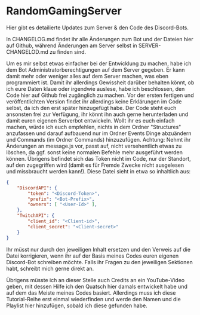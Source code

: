 # RandomGamingServer

Hier gibt es detailierte Updates zum Server & den Code des Discord-Bots.

In CHANGELOG.md findet ihr alle Änderungen zum Bot und der Dateien hier auf Github, während Änderungen am Server selbst in SERVER-CHANGELOD.md zu finden sind.

Um es mir selbst etwas einfacher bei der Entwicklung zu machen, habe ich dem Bot Administratorberechtigungen auf dem Server gegeben. Er kann damit mehr oder weniger alles auf dem Server machen, was eben programmiert ist. Damit ihr allerdings Gewissheit darüber behalten könnt, ob ich eure Daten klaue oder irgendwie auslese, habe ich beschlossen, den Code hier auf Github frei zugänglich zu machen. Vor der ersten fertigen und veröffentlichten Version findet ihr allerdings keine Erklärungen im Code selbst, da ich den erst später hinzugefügt habe.
Der Code steht euch ansonsten frei zur Verfügung, ihr könnt ihn auch gerne herunterladen und damit euren eigenen Serverbot entwickeln. Wollt ihr es euch einfach machen, würde ich euch empfehlen, nichts in dem Ordner "Structures" anzufassen und darauf aufbauend nur im Ordner Events Dinge abzuändern und Commands (im Ordner Commands) hinzuzufügen. Achtung: Nehmt ihr Änderungen an message.js vor, passt auf, nicht versehentlich etwas zu löschen, da ggf. sonst keine normalen Befehle mehr ausgeführt werden können.
Übrigens befindet sich das Token nicht im Code, nur der Standort, auf den zugegriffen wird (damit es für Fremde Zwecke nicht ausgelesen und missbraucht werden kann!). Diese Datei sieht in etwa so inhaltlich aus:

```json
{
    "DiscordAPI": {
        "token": "<Discord-Token>",
        "prefix": "<Bot-Prefix>",
        "owners": [ "<User-Id>" ],
    },
    "TwitchAPI": {
        "client_id": "<Client-id>",
        "client_secret": "<Client-secret>"
    }
}
```

Ihr müsst nur <Inhalt> durch den jeweiligen Inhalt ersetzen und den Verweis auf die Datei korrigieren, wenn ihr auf der Basis meines Codes euren eigenen Discord-Bot schreiben möchte. Falls ihr Fragen zu den jeweiligen Sektionen habt, schreibt mich gerne direkt an. 

Übrigens müsste ich an dieser Stelle auch Credits an ein YouTube-Video geben, mit dessen Hilfe ich den Quatsch hier damals entwickelt habe und auf dem das Meiste meines Codes basiert. Allerdings muss ich diese Tutorial-Reihe erst einmal wiederfinden und werde den Namen und die Playlist hier hinzufügen, sobald ich diese gefunden habe.